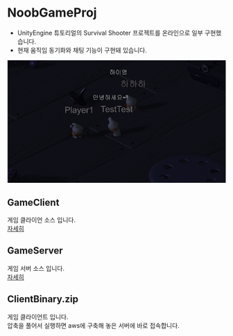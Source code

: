 # NoobGameProj
- UnityEngine 튜토리얼의 Survival Shooter 프로젝트를 온라인으로 일부 구현했습니다.
- 현재 움직임 동기화와 채팅 기능이 구현돼 있습니다.

![snap](snap.png)

## GameClient
게임 클라이언 소스 입니다.<br>
[자세히](./GameClient/GameClient.md)


## GameServer
게임 서버 소스 입니다.<br>
[자세히](./GameServer/GameServer.md)

## ClientBinary.zip
게임 클라이언트 입니다.<br>
압축을 풀어서 실행하면 aws에 구축해 놓은 서버에 바로 접속합니다.